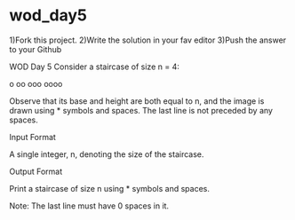 # wod_day5
1)Fork this project. 2)Write the solution in your fav editor 3)Push the answer to your Github

WOD Day 5
Consider a staircase of size n = 4:

   o
  oo
 ooo
oooo

Observe that its base and height are both equal to n, and the image is drawn using * symbols and spaces. The last line is not preceded by any spaces.

Input Format

A single integer, n, denoting the size of the staircase.

Output Format

Print a staircase of size n using * symbols and spaces.

Note: The last line must have 0 spaces in it.

